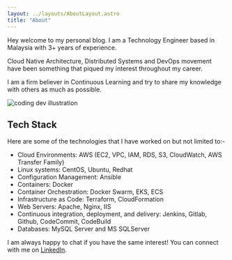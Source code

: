 ```yaml
---
layout: ../layouts/AboutLayout.astro
title: "About"
---
```


Hey welcome to my personal blog. I am a Technology Engineer based in Malaysia with 3+ years of experience.

Cloud Native Architecture, Distributed Systems and DevOps movement have been something that piqued my interest throughout my career.

I am a firm believer in Continuous Learning and try to share my knowledge with others as much as possible.

<div>
  <img src="/assets/dev.svg" class="sm:w-1/2 mx-auto" alt="coding dev illustration">
</div>

## Tech Stack

Here are some of the technologies that I have worked on but not limited to:-

- Cloud Environments: AWS (EC2, VPC, IAM, RDS, S3, CloudWatch, AWS Transfer Family)
- Linux systems: CentOS, Ubuntu, Redhat
- Configuration Management: Ansible
- Containers: Docker
- Container Orchestration: Docker Swarm, EKS, ECS
- Infrastructure as Code: Terraform, CloudFormation
- Web Servers: Apache, Nginx, IIS
- Continuous integration, deployment, and delivery: Jenkins, Gitlab, Github, CodeCommit, CodeBuild
- Databases: MySQL Server and MS SQLServer

I am always happy to chat if you have the same interest! You can connect with me on [LinkedIn](https://www.linkedin.com/in/farhan-zainudin/).
